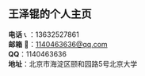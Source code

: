 ## 王泽锟的个人主页
**电话** :telephone_receiver: ：13632527861  
**邮箱** :e-mail:：1140463636@qq.com  
**QQ**：1140463636  
**地址**：北京市海淀区颐和园路5号北京大学
